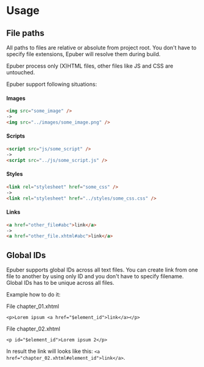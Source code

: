 # Usage

## File paths

All paths to files are relative or absolute from project root. You don't have to specify file extensions, Epuber will
resolve them during build.

Epuber process only (X)HTML files, other files like JS and CSS are untouched.

Epuber support following situations:

#### Images

```html
<img src="some_image" />
->
<img src="../images/some_image.png" />
```

#### Scripts

```html
<script src="js/some_script" />
->
<script src="../js/some_script.js" />
```

#### Styles

```html
<link rel="stylesheet" href="some_css" />
->
<link rel="stylesheet" href="../styles/some_css.css" />
```

#### Links

```html
<a href="other_file#abc">link</a>
->
<a href="other_file.xhtml#abc">link</a>
```


## Global IDs

Epuber supports global IDs across all text files. You can create link from one file to another by using only ID and
you don't have to specify filename. Global IDs has to be unique across all files.

Example how to do it:

File chapter_01.xhtml
```xhtml
<p>Lorem ipsum <a href="$element_id">link</a></p>
```

File chapter_02.xhtml
```xhtml
<p id="$element_id">Lorem ipsum 2</p>
```

In result the link will looks like this: `<a href="chapter_02.xhtml#element_id">link</a>`.
